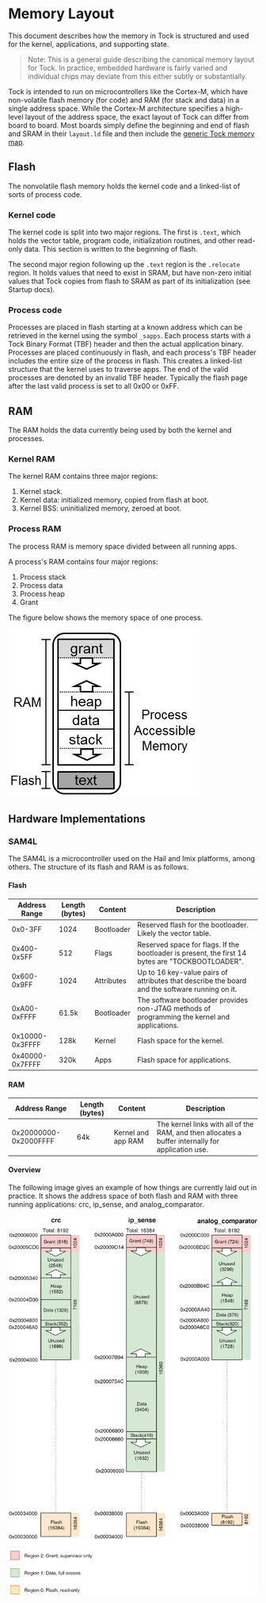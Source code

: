 # Memory Layout

This document describes how the memory in Tock is structured and used for the
kernel, applications, and supporting state.

> Note: This is a general guide describing the canonical memory layout for Tock.
> In practice, embedded hardware is fairly varied and individual chips may
> deviate from this either subtly or substantially.

Tock is intended to run on microcontrollers like the Cortex-M, which have
non-volatile flash memory (for code) and RAM (for stack and data) in a single
address space. While the Cortex-M architecture specifies a high-level layout of
the address space, the exact layout of Tock can differ from board to board. Most
boards simply define the beginning and end of flash and SRAM in their
`layout.ld` file and then include the
[generic Tock memory map](https://github.com/tock/tock/blob/master/boards/kernel_layout.ld).

## Flash

The nonvolatile flash memory holds the kernel code and a linked-list of sorts of
process code.

### Kernel code

The kernel code is split into two major regions. The first is `.text`, which
holds the vector table, program code, initialization routines, and other
read-only data. This section is written to the beginning of flash.

The second major region following up the `.text` region is the `.relocate`
region. It holds values that need to exist in SRAM, but have non-zero initial
values that Tock copies from flash to SRAM as part of its initialization (see
Startup docs).

### Process code

Processes are placed in flash starting at a known address which can be retrieved
in the kernel using the symbol `_sapps`. Each process starts with a Tock Binary
Format (TBF) header and then the actual application binary. Processes are placed
continuously in flash, and each process's TBF header includes the entire size of
the process in flash. This creates a linked-list structure that the kernel uses
to traverse apps. The end of the valid processes are denoted by an invalid TBF
header. Typically the flash page after the last valid process is set to all 0x00
or 0xFF.

## RAM

The RAM holds the data currently being used by both the kernel and processes.

### Kernel RAM

The kernel RAM contains three major regions:

1. Kernel stack.
2. Kernel data: initialized memory, copied from flash at boot.
3. Kernel BSS: uninitialized memory, zeroed at boot.

### Process RAM

The process RAM is memory space divided between all running apps.

A process's RAM contains four major regions:

1. Process stack
2. Process data
3. Process heap
4. Grant

The figure below shows the memory space of one process.

![Process' RAM](../imgs/processram.png)

## Hardware Implementations

### SAM4L

The SAM4L is a microcontroller used on the Hail and Imix platforms, among
others. The structure of its flash and RAM is as follows.

#### Flash

| Address Range   | Length (bytes) | Content    | Description                                                                                      |
| --------------- | -------------- | ---------- | ------------------------------------------------------------------------------------------------ |
| 0x0-3FF         | 1024           | Bootloader | Reserved flash for the bootloader. Likely the vector table.                                      |
| 0x400-0x5FF     | 512            | Flags      | Reserved space for flags. If the bootloader is present, the first 14 bytes are "TOCKBOOTLOADER". |
| 0x600-0x9FF     | 1024           | Attributes | Up to 16 key-value pairs of attributes that describe the board and the software running on it.   |
| 0xA00-0xFFFF    | 61.5k          | Bootloader | The software bootloader provides non-JTAG methods of programming the kernel and applications.    |
| 0x10000-0x3FFFF | 128k           | Kernel     | Flash space for the kernel.                                                                      |
| 0x40000-0x7FFFF | 320k           | Apps       | Flash space for applications.                                                                    |

#### RAM

| Address Range         | Length (bytes) | Content            | Description                                                                                       |
| --------------------- | -------------- | ------------------ | ------------------------------------------------------------------------------------------------- |
| 0x20000000-0x2000FFFF | 64k            | Kernel and app RAM | The kernel links with all of the RAM, and then allocates a buffer internally for application use. |

#### Overview

The following image gives an example of how things are currently laid out in
practice. It shows the address space of both flash and RAM with three running
applications: crc, ip_sense, and analog_comparator.

![Process memory layout](../imgs/process_memory_layout.png)
